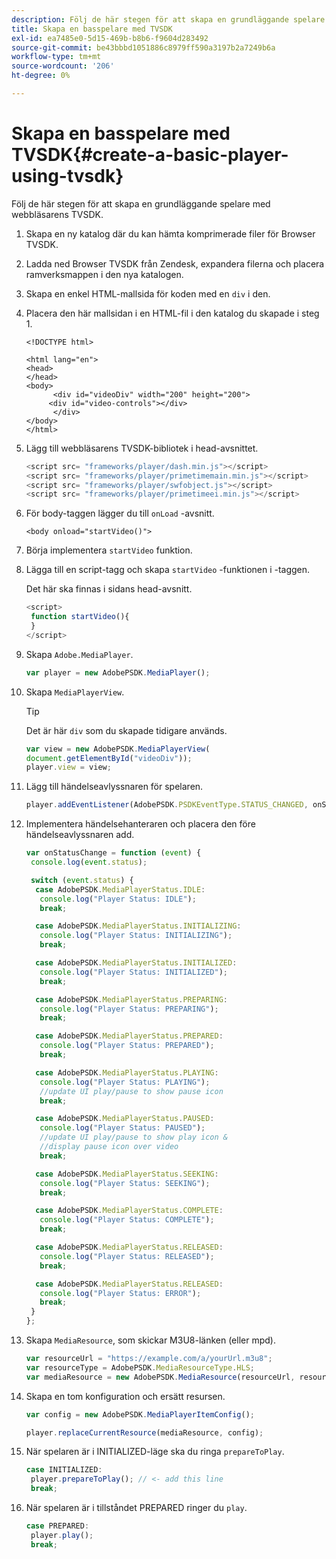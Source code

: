 ```yaml
---
description: Följ de här stegen för att skapa en grundläggande spelare med webbläsarens TVSDK.
title: Skapa en basspelare med TVSDK
exl-id: ea7485e0-5d15-469b-b8b6-f9604d283492
source-git-commit: be43bbbd1051886c8979ff590a3197b2a7249b6a
workflow-type: tm+mt
source-wordcount: '206'
ht-degree: 0%

---
```


# Skapa en basspelare med TVSDK{#create-a-basic-player-using-tvsdk}

Följ de här stegen för att skapa en grundläggande spelare med webbläsarens TVSDK.

1. Skapa en ny katalog där du kan hämta komprimerade filer för Browser TVSDK.
1. Ladda ned Browser TVSDK från Zendesk, expandera filerna och placera ramverksmappen i den nya katalogen.
1. Skapa en enkel HTML-mallsida för koden med en `div` i den.
1. Placera den här mallsidan i en HTML-fil i den katalog du skapade i steg 1.

   ```
   <!DOCTYPE html> 
   
   <html lang="en"> 
   <head> 
   </head> 
   <body> 
         <div id="videoDiv" width="200" height="200"> 
        <div id="video-controls"></div> 
         </div> 
   </body> 
   </html>
   ```

1. Lägg till webbläsarens TVSDK-bibliotek i head-avsnittet.

   ```js
   <script src= "frameworks/player/dash.min.js"></script> 
   <script src= "frameworks/player/primetimemain.min.js"></script> 
   <script src= "frameworks/player/swfobject.js"></script> 
   <script src= "frameworks/player/primetimeei.min.js"></script>
   ```

1. För body-taggen lägger du till `onLoad` -avsnitt.

   ```
   <body onload="startVideo()">
   ```

1. Börja implementera `startVideo` funktion.
1. Lägga till en script-tagg och skapa `startVideo` -funktionen i -taggen.

   Det här ska finnas i sidans head-avsnitt.

   ```js
   <script> 
    function startVideo(){ 
    } 
   </script>
   ```

1. Skapa `Adobe.MediaPlayer`.

   ```js
   var player = new AdobePSDK.MediaPlayer();
   ```

1. Skapa `MediaPlayerView`.

   >[!TIP]
   >
   >Det är här `div` som du skapade tidigare används.

   ```js
   var view = new AdobePSDK.MediaPlayerView( 
   document.getElementById("videoDiv")); 
   player.view = view;
   ```

1. Lägg till händelseavlyssnaren för spelaren.

   ```js
   player.addEventListener(AdobePSDK.PSDKEventType.STATUS_CHANGED, onStatusChange);
   ```

1. Implementera händelsehanteraren och placera den före händelseavlyssnaren add.

   ```js
   var onStatusChange = function (event) { 
    console.log(event.status); 
   
    switch (event.status) { 
     case AdobePSDK.MediaPlayerStatus.IDLE: 
      console.log("Player Status: IDLE"); 
      break; 
   
     case AdobePSDK.MediaPlayerStatus.INITIALIZING: 
      console.log("Player Status: INITIALIZING"); 
      break; 
   
     case AdobePSDK.MediaPlayerStatus.INITIALIZED: 
      console.log("Player Status: INITIALIZED"); 
      break; 
   
     case AdobePSDK.MediaPlayerStatus.PREPARING: 
      console.log("Player Status: PREPARING"); 
      break; 
   
     case AdobePSDK.MediaPlayerStatus.PREPARED: 
      console.log("Player Status: PREPARED"); 
      break; 
   
     case AdobePSDK.MediaPlayerStatus.PLAYING: 
      console.log("Player Status: PLAYING"); 
      //update UI play/pause to show pause icon 
      break; 
   
     case AdobePSDK.MediaPlayerStatus.PAUSED: 
      console.log("Player Status: PAUSED"); 
      //update UI play/pause to show play icon & 
      //display pause icon over video 
      break; 
   
     case AdobePSDK.MediaPlayerStatus.SEEKING: 
      console.log("Player Status: SEEKING"); 
      break; 
   
     case AdobePSDK.MediaPlayerStatus.COMPLETE: 
      console.log("Player Status: COMPLETE"); 
      break; 
   
     case AdobePSDK.MediaPlayerStatus.RELEASED: 
      console.log("Player Status: RELEASED"); 
      break; 
   
     case AdobePSDK.MediaPlayerStatus.RELEASED: 
      console.log("Player Status: ERROR"); 
      break; 
    } 
   }; 
   ```

1. Skapa `MediaResource`, som skickar M3U8-länken (eller mpd).

   ```js
   var resourceUrl = "https://example.com/a/yourUrl.m3u8"; 
   var resourceType = AdobePSDK.MediaResourceType.HLS; 
   var mediaResource = new AdobePSDK.MediaResource(resourceUrl, resourceType, null, false);
   ```

1. Skapa en tom konfiguration och ersätt resursen.

   ```js
   var config = new AdobePSDK.MediaPlayerItemConfig(); 
   
   player.replaceCurrentResource(mediaResource, config);
   ```

1. När spelaren är i INITIALIZED-läge ska du ringa `prepareToPlay`.

   ```js
   case INITIALIZED: 
    player.prepareToPlay(); // <- add this line 
    break;
   ```

1. När spelaren är i tillståndet PREPARED ringer du `play`.

   ```js
   case PREPARED: 
    player.play(); 
    break;
   ```
